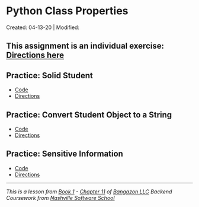 # Python Class Properties

Created: 04-13-20 | Modified:

This assignment is an individual exercise: [Directions here](https://github.com/TrinityTerry/py-class-properties/blob/master/directions/directions.md)
---

## Practice: Solid Student
- [Code](https://github.com/TrinityTerry/py-class-properties/blob/master/py-files/solid_student.py#L1)
- [Directions](https://github.com/TrinityTerry/py-class-properties/blob/master/directions/directions.md#practice-solid-student)

## Practice: Convert Student Object to a String
- [Code](https://github.com/TrinityTerry/py-class-properties/blob/master/py-files/obj_to_str.py#L1)
- [Directions](https://github.com/TrinityTerry/py-class-properties/blob/master/directions/directions.md#practice-convert-student-object-to-a-string)

## Practice: Sensitive Information
- [Code](https://github.com/TrinityTerry/py-class-properties/blob/master/py-files/sensitive_info.py#L1)
- [Directions](https://github.com/TrinityTerry/py-class-properties/blob/master/directions/directions.md#practice-sensitive-information)
 
---
_This is a lesson from [Book 1](https://github.com/nashville-software-school/bangazon-llc/tree/master/book-1-orientation) - [Chapter 11](https://github.com/nashville-software-school/bangazon-llc/blob/master/book-1-orientation/chapters/CLASS_PROPERTIES.md) of [Bangazon LLC](https://github.com/nashville-software-school/bangazon-llc) Backend Coursework from [Nashville Software School](https://github.com/nashville-software-school)_
